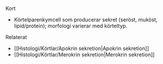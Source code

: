 Kort
- Körtelparenkymcell som producerar sekret (seröst, muköst, lipid/protein); morfologi varierar med körteltyp.

Relaterat
- [[Histologi/Körtlar/Apokrin sekretion|Apokrin sekretion]]
- [[Histologi/Körtlar/Merokrin sekretion|Merokrin sekretion]]

